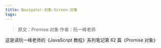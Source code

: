 ```yaml
---
title: Navigator-对象-Screen-对象
tags:
---
```


> 原文：Promise 对象
> 作者：阮一峰老师

这是读阮一峰老师的《JavaScript 教程》系列笔记第 62 篇《Promise 对象》